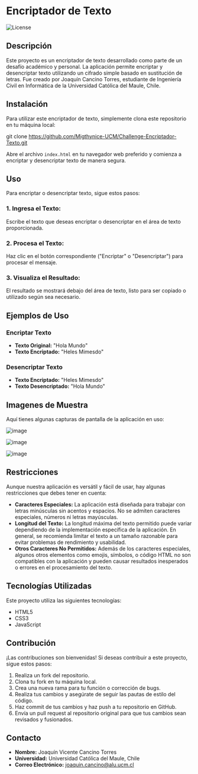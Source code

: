# Encriptador de Texto

![License](https://img.shields.io/github/license/Migthynice-UCM/Challenge-Encriptador-Texto)

## Descripción

Este proyecto es un encriptador de texto desarrollado como parte de un desafío académico y personal. La aplicación permite encriptar y desencriptar texto utilizando un cifrado simple basado en sustitución de letras. Fue creado por Joaquín Cancino Torres, estudiante de Ingeniería Civil en Informática de la Universidad Católica del Maule, Chile.

## Instalación

Para utilizar este encriptador de texto, simplemente clona este repositorio en tu máquina local:

git clone https://github.com/Migthynice-UCM/Challenge-Encriptador-Texto.git


Abre el archivo `index.html` en tu navegador web preferido y comienza a encriptar y desencriptar texto de manera segura.

## Uso

Para encriptar o desencriptar texto, sigue estos pasos:

### 1. Ingresa el Texto:
   Escribe el texto que deseas encriptar o desencriptar en el área de texto proporcionada.

### 2. Procesa el Texto:
   Haz clic en el botón correspondiente ("Encriptar" o "Desencriptar") para procesar el mensaje.

### 3. Visualiza el Resultado:
   El resultado se mostrará debajo del área de texto, listo para ser copiado o utilizado según sea necesario.

## Ejemplos de Uso

### Encriptar Texto

- **Texto Original:** "Hola Mundo"
- **Texto Encriptado:** "Heles Mimesdo"

### Desencriptar Texto

- **Texto Encriptado:** "Heles Mimesdo"
- **Texto Desencriptado:** "Hola Mundo"

## Imagenes de Muestra

Aquí tienes algunas capturas de pantalla de la aplicación en uso:

![image](https://github.com/Migthynice-UCM/Challenge-Encriptador-Texto/assets/149598161/5d286ef9-a8a7-4406-8b98-eefcec4c730a)

![image](https://github.com/Migthynice-UCM/Challenge-Encriptador-Texto/assets/149598161/0952c110-f86e-4d40-8e08-823826b9d8bd)

![image](https://github.com/Migthynice-UCM/Challenge-Encriptador-Texto/assets/149598161/e56ca75f-1e86-493d-aec8-f9b80c5cc7d8)

## Restricciones

Aunque nuestra aplicación es versátil y fácil de usar, hay algunas restricciones que debes tener en cuenta:

- **Caracteres Especiales:** La aplicación está diseñada para trabajar con letras minúsculas sin acentos y espacios. No se admiten caracteres especiales, números ni letras mayúsculas.
- **Longitud del Texto:** La longitud máxima del texto permitido puede variar dependiendo de la implementación específica de la aplicación. En general, se recomienda limitar el texto a un tamaño razonable para evitar problemas de rendimiento y usabilidad.
- **Otros Caracteres No Permitidos:** Además de los caracteres especiales, algunos otros elementos como emojis, símbolos, o código HTML no son compatibles con la aplicación y pueden causar resultados inesperados o errores en el procesamiento del texto.

## Tecnologías Utilizadas

Este proyecto utiliza las siguientes tecnologías:

- HTML5
- CSS3
- JavaScript

## Contribución

¡Las contribuciones son bienvenidas! Si deseas contribuir a este proyecto, sigue estos pasos:

1. Realiza un fork del repositorio.
2. Clona tu fork en tu máquina local.
3. Crea una nueva rama para tu función o corrección de bugs.
4. Realiza tus cambios y asegúrate de seguir las pautas de estilo del código.
5. Haz commit de tus cambios y haz push a tu repositorio en GitHub.
6. Envía un pull request al repositorio original para que tus cambios sean revisados y fusionados.

## Contacto

- **Nombre:** Joaquín Vicente Cancino Torres
- **Universidad:** Universidad Católica del Maule, Chile
- **Correo Electrónico:** joaquin.cancino@alu.ucm.cl
